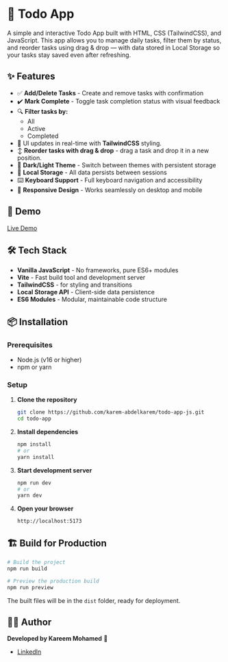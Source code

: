 # 📝 Todo App

A simple and interactive Todo App built with HTML, CSS (TailwindCSS), and JavaScript.
This app allows you to manage daily tasks, filter them by status, and reorder tasks using drag & drop — with data stored in Local Storage so your tasks stay saved even after refreshing.

## ✨ Features

- ✅ **Add/Delete Tasks** - Create and remove tasks with confirmation
- ✔️ **Mark Complete** - Toggle task completion status with visual feedback
- 🔍 **Filter tasks by:**
     - All
     - Active
     - Completed
- 🎨 UI updates in real-time with **TailwindCSS** styling.
- ↕️ **Reorder tasks with drag & drop** - drag a task and drop it in a new position.
- 🌙 **Dark/Light Theme** - Switch between themes with persistent storage
- 💾 **Local Storage** - All data persists between sessions
- ⌨️ **Keyboard Support** - Full keyboard navigation and accessibility
- 📱 **Responsive Design** - Works seamlessly on desktop and mobile

## 🚀 Demo

[Live Demo](https://karem-abdelkarem.github.io/todo-app-js/)

## 🛠️ Tech Stack

- **Vanilla JavaScript** - No frameworks, pure ES6+ modules
- **Vite** - Fast build tool and development server
- **TailwindCSS** - for styling and transitions
- **Local Storage API** - Client-side data persistence
- **ES6 Modules** - Modular, maintainable code structure

## 📦 Installation

### Prerequisites
- Node.js (v16 or higher)
- npm or yarn

### Setup

1. **Clone the repository**
   ```bash
   git clone https://github.com/karem-abdelkarem/todo-app-js.git
   cd todo-app
   ```

2. **Install dependencies**
   ```bash
   npm install
   # or
   yarn install
   ```

3. **Start development server**
   ```bash
   npm run dev
   # or
   yarn dev
   ```

4. **Open your browser**
   ```
   http://localhost:5173
   ```

## 🏗️ Build for Production

```bash
# Build the project
npm run build

# Preview the production build
npm run preview
```

The built files will be in the `dist` folder, ready for deployment.


## 👨‍💻 Author

**Developed by Kareem Mohamed** 🚀

- [LinkedIn](https://www.linkedin.com/in/kareem-mohamed-155304345/)
